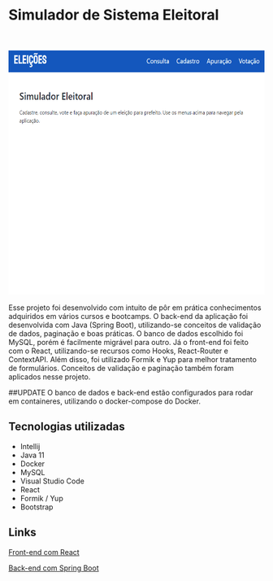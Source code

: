 # Simulador de Sistema Eleitoral
<br/>
<br/>
<img  alt="demo image" src="https://github.com/leandrocastrold/react-simulador-eleitoral/blob/main/demo.gif" width=600 height=480>

Esse projeto foi desenvolvido com intuito de pôr em prática conhecimentos adquiridos em vários cursos e bootcamps. 
O back-end da aplicação foi desenvolvida com Java (Spring Boot), utilizando-se conceitos de validação de dados, paginação e boas práticas. O banco de dados escolhido foi MySQL, porém é facilmente migrável para outro. 
Já o front-end foi feito com o React, utilizando-se recursos como Hooks, React-Router e ContextAPI. Além disso, foi utilizado Formik e Yup para melhor tratamento de formulários. Conceitos de validação e paginação também foram aplicados nesse projeto.

##UPDATE
O banco de dados e back-end estão configurados para rodar em containeres, utilizando o docker-compose do Docker. 

## Tecnologias utilizadas

* Intellij
* Java 11
* Docker
* MySQL
* Visual Studio Code
* React 
* Formik / Yup
* Bootstrap

## Links

[Front-end com React](https://github.com/leandrocastrold/react-simulador-eleitoral)

[Back-end com Spring Boot](https://github.com/leandrocastrold/spring-boot-simulador-eleitoral)


